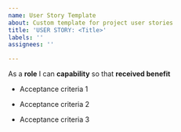 ```yaml
---
name: User Story Template
about: Custom template for project user stories
title: 'USER STORY: <Title>'
labels: ''
assignees: ''

---
```


As a **role** I can **capability** so that **received benefit**

- Acceptance criteria 1

- Acceptance criteria 2

- Acceptance criteria 3
